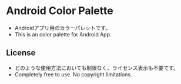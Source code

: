 # Android Color Palette

* Androidアプリ用のカラーパレットです。
* This is an color palette for Android App.

## License

* どのような使用方法においても制限なく、ライセンス表示も不要です。
* Completely free to use. No copyright limitations.

